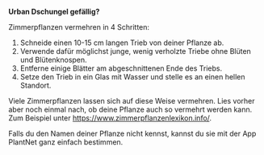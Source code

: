 **Urban Dschungel gefällig?**

Zimmerpflanzen vermehren in 4 Schritten:

1. Schneide einen 10-15 cm langen Trieb von deiner Pflanze ab.
1. Verwende dafür möglichst junge, wenig verholzte Triebe ohne Blüten und Blütenknospen.
1. Entferne einige Blätter am abgeschnittenen Ende des Triebs.
1. Setze den Trieb in ein Glas mit Wasser und stelle es an einen hellen Standort.

Viele Zimmerpflanzen lassen sich auf diese Weise vermehren. 
Lies vorher aber noch einmal nach, ob deine Pflanze auch so vermehrt werden kann. Zum Beispiel unter https://www.zimmerpflanzenlexikon.info/.

Falls du den Namen deiner Pflanze nicht kennst, kannst du sie mit der App PlantNet ganz einfach bestimmen. 
